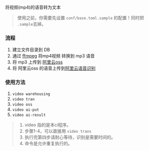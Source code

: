 将视频(mp4)的语音转为文本

> 使用之前，你需要先设置 `conf/base.toml.sample` 的配置！同时把 `.sample`去掉。

### 流程
1. 建立文件目录到 DB
2. 通过 [ffmpeg](https://www.ffmpeg.org/download.html) 将mp4视频 转换到 mp3 语音
3. 将 mp3 上传到 [阿里云oss](https://www.aliyun.com/product/oss)
4. 将 阿里云oss 的语音上传到[阿里云语音识别](https://ai.aliyun.com/nls/filetrans)


### 使用方法
1. `video warehousing`
2. `video tran`
3. `video oss`
4. `video ai-put`
5. `video ai-result`

> 1. video 指的是本ci程序。
> 2. 步骤1-4，可以直接用 `video trans`
> 3. 执行完第四步请耐心等待，识别是需要时间的。
> 4. 命令是允许重复执行的。
